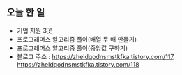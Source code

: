 ## 오늘 한 일

- 기업 지원 3곳
- 프로그래머스 알고리즘 풀이(배열 두 배 만들기)
- 프로그래머스 알고리즘 풀이(중앙값 구하기)
- 블로그 주소 : <https://zheldqodnsmstkfka.tistory.com/117>, <https://zheldqodnsmstkfka.tistory.com/118>
